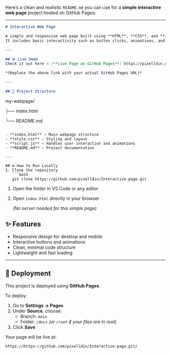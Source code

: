 Here’s a clean and realistic `README.md` you can use for a **simple interactive web page** project hosted on GitHub Pages:

---

```markdown
# Interactive Web Page

A simple and responsive web page built using **HTML**, **CSS**, and **JavaScript**.
It includes basic interactivity such as button clicks, animations, and dynamic content updates.

---

## 🌐 Live Demo
Check it out here → [**Live Page on GitHub Pages**] https://pixelldin.github.io/Interactive-page

*(Replace the above link with your actual GitHub Pages URL)*

---

## 📁 Project Structure

```

my-webpage/

├── index.html

└── README.md

```

- **index.html** – Main webpage structure
- **style.css** – Styling and layout
- **script.js** – Handles user interaction and animations
- **README.md** – Project documentation

---

## ⚙️ How to Run Locally
1. Clone the repository
   ```bash
   git clone https://github.com/pixelldin/Interactive-page.git

```

1. Open the folder in VS Code or any editor
2. Open `index.html` directly in your browser
    
    *(No server needed for this simple page)*
    

## ✨ Features

- Responsive design for desktop and mobile
- Interactive buttons and animations
- Clean, minimal code structure
- Lightweight and fast loading

---

## 🚀 Deployment

This project is deployed using **GitHub Pages**.

To deploy:

1. Go to **Settings → Pages**
2. Under **Source**, choose:
    - Branch: `main`
    - Folder: `/docs` *(or `/root` if your files are in root)*
3. Click **Save**

Your page will be live at:

```
https://https://github.com/pixelldin/Interactive-page.git/
